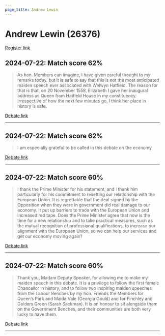 ```yaml
---
page_title: Andrew Lewin
---
```


# Andrew Lewin  (26376)

[Register link](https://www.theyworkforyou.com/mp/26376/register)



## 2024-07-22: Match score 62%

>As hon. Members can imagine, I have given careful thought to my remarks today, but it is safe to say that this is not the most anticipated maiden speech ever  associated with Welwyn Hatfield. The reason for that is that, on 20 November 1558, Elizabeth I gave her inaugural address as Queen from Hatfield House in my constituency. Irrespective of how the next few minutes go, I think her place in history is safe.

[Debate link](https://www.theyworkforyou.com/debates/?id=2024-07-22e.431.1) 

---



## 2024-07-22: Match score 62%

>I am especially grateful to be called in this debate on the economy

[Debate link](https://www.theyworkforyou.com/debates/?id=2024-07-22e.431.1) 

---



## 2024-07-22: Match score 60%

>I thank the Prime Minister for his statement, and I thank him particularly for his commitment to resetting our relationship with the European Union. It is regrettable that the deal signed by the Opposition when they were in government did real damage to our economy. It put up barriers to trade with the European Union and increased red tape. Does the Prime Minister agree that now is the time for a new relationship and to take practical measures, such as the mutual recognition of professional qualifications, to increase our alignment with the European Union, so we can help our services and get our economy moving again?

[Debate link](https://www.theyworkforyou.com/debates/?id=2024-07-22e.377.0) 

---



## 2024-07-22: Match score 60%

>Thank you, Madam Deputy Speaker, for allowing me to make my maiden speech in this debate. It is a privilege to follow the first female Chancellor in history, and to follow two inspiring maiden speeches from the Labour Benches by my hon. Friends the Members for Queen’s Park and Maida Vale (Georgia Gould) and for Finchley and Golders Green (Sarah Sackman). It is an honour to sit alongside them on the Government Benches, and their communities are both very lucky to have them.

[Debate link](https://www.theyworkforyou.com/debates/?id=2024-07-22e.431.1) 

---

